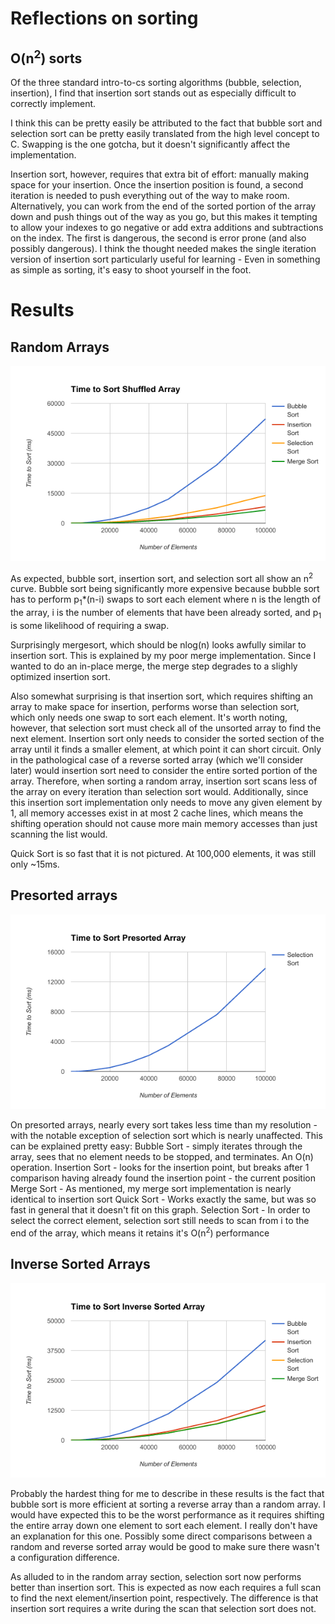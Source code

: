 # Reflections on sorting

## O(n<sup>2</sup>) sorts
Of the three standard intro-to-cs sorting algorithms (bubble, selection, insertion), I find that insertion sort stands out as especially difficult to correctly implement.

I think this can be pretty easily be attributed to the fact that bubble sort and selection sort can be pretty easily translated from the high level concept to C. Swapping is the one gotcha, but it doesn't significantly affect the implementation.

Insertion sort, however, requires that extra bit of effort: manually making space for your insertion. Once the insertion position is found, a second iteration is needed to push everything out of the way to make room. Alternatively, you can work from the end of the sorted portion of the array down and push things out of the way as you go, but this makes it tempting to allow your indexes to go negative or add extra additions and subtractions on the index. The first is dangerous, the second is error prone (and also possibly dangerous). I think the thought needed makes the single iteration version of insertion sort particularly useful for learning - Even in something as simple as sorting, it's easy to shoot yourself in the foot.

# Results

## Random Arrays
![Time to sort shuffled arrays](shuffled.png)

As expected, bubble sort, insertion sort, and selection sort all show an n<sup>2</sup> curve. Bubble sort being significantly more expensive because bubble sort has to perform p<sub>1</sub>*(n-i) swaps to sort each element where n is the length of the array, i is the number of elements that have been already sorted, and p<sub>1</sub> is some likelihood of requiring a swap. 

Surprisingly mergesort, which should be nlog(n) looks awfully similar to insertion sort. This is explained by my poor merge implementation. Since I wanted to do an in-place merge, the merge step degrades to a slighly optimized insertion sort.

Also somewhat surprising is that insertion sort, which requires shifting an array to make space for insertion, performs worse than selection sort, which only needs one swap to sort each element. It's worth noting, however, that selection sort must check all of the unsorted array to find the next element. Insertion sort only needs to consider the sorted section of the array until it finds a smaller element, at which point it can short circuit. Only in the pathological case of a reverse sorted array (which we'll consider later) would insertion sort need to consider the entire sorted portion of the array. Therefore, when sorting a random array, insertion sort scans less of the array on every iteration than selection sort would. Additionally, since this insertion sort implementation only needs to move any given element by 1, all memory accesses exist in at most 2 cache lines, which means the shifting operation should not cause more main memory accesses than just scanning the list would.

Quick Sort is so fast that it is not pictured. At 100,000 elements, it was still only ~15ms.

## Presorted arrays
![Time to sort presorted array](presorted.png)

On presorted arrays, nearly every sort takes less time than my resolution - with the notable exception of selection sort which is nearly unaffected. This can be explained pretty easy:
Bubble Sort - simply iterates through the array, sees that no element needs to be stopped, and terminates. An O(n) operation.
Insertion Sort - looks for the insertion point, but breaks after 1 comparison having already found the insertion point - the current position
Merge Sort - As mentioned, my merge sort implementation is nearly identical to insertion sort
Quick Sort - Works exactly the same, but was so fast in general that it doesn't fit on this graph.
Selection Sort - In order to select the correct element, selection sort still needs to scan from i to the end of the array, which means it retains it's O(n<sup>2</sup>) performance

## Inverse Sorted Arrays
![Time to sort inverse sorted arrays](inversesorted.png)

Probably the hardest thing for me to describe in these results is the fact that bubble sort is more efficient at sorting a reverse array than a random array. I would have expected this to be the worst performance as it requires shifting the entire array down one element to sort each element. I really don't have an explanation for this one. Possibly some direct comparisons between a random and reverse sorted array would be good to make sure there wasn't a configuration difference.

As alluded to in the random array section, selection sort now performs better than insertion sort. This is expected as now each requires a full scan to find the next element/insertion point, respectively. The difference is that insertion sort requires a write during the scan that selection sort does not.


